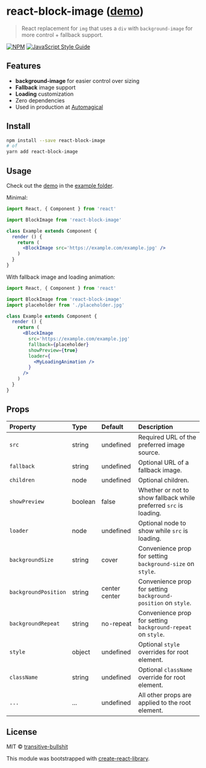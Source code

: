 # react-block-image ([demo](https://transitive-bullshit.github.io/react-block-image/))

> React replacement for `img` that uses a `div` with `background-image` for more control + fallback support.

[![NPM](https://img.shields.io/npm/v/react-block-image.svg)](https://www.npmjs.com/package/react-block-image) [![JavaScript Style Guide](https://img.shields.io/badge/code_style-standard-brightgreen.svg)](https://standardjs.com)

## Features

- **background-image** for easier control over sizing
- **Fallback** image support
- **Loading** customization
- Zero dependencies
- Used in production at [Automagical](https://automagical.ai/)

## Install

```bash
npm install --save react-block-image
# of
yarn add react-block-image
```

## Usage

Check out the [demo](https://transitive-bullshit.github.io/react-block-image/) in the [example folder](https://github.com/transitive-bullshit/react-block-image/tree/master/example).

Minimal:

```jsx
import React, { Component } from 'react'

import BlockImage from 'react-block-image'

class Example extends Component {
  render () {
    return (
      <BlockImage src='https://example.com/example.jpg' />
    )
  }
}
```

With fallback image and loading animation:

```jsx
import React, { Component } from 'react'

import BlockImage from 'react-block-image'
import placeholder from './placeholder.jpg'

class Example extends Component {
  render () {
    return (
      <BlockImage
        src='https://example.com/example.jpg'
        fallback={placeholder}
        showPreview={true}
        loader={
          <MyLoadingAnimation />
        }
      />
    )
  }
}
```

## Props

| Property      | Type               | Default                               | Description                                                                                                                                  |
|:--------------|:-------------------|:--------------------------------------|:---------------------------------------------------------------------------------------------------------------------------------------------|
| `src`         | string           | undefined                           | Required URL of the preferred image source.                                                                                                  |
| `fallback`    | string           | undefined                           | Optional URL of a fallback image.                                                                                                            |
| `children`    | node             | undefined                           | Optional children.                                                                                                                           |
| `showPreview` | boolean          | false                               | Whether or not to show fallback while preferred `src` is loading.                                                                            |
| `loader`      | node             | undefined                           | Optional node to show while `src` is loading.                                                                                                |
| `backgroundSize`        | string           | cover                     | Convenience prop for setting `background-size` on `style`.                                                                                   |
| `backgroundPosition`    | string           | center center             | Convenience prop for setting `background-position` on `style`.                                                                               |
| `backgroundRepeat`      | string           | no-repeat                 | Convenience prop for setting `background-repeat` on `style`.                                                                                 |
| `style`                 | object           | undefined                 | Optional `style` overrides for root element.                                                                                                 |
| `className`             | string           | undefined                 | Optional `className` override for root element.                                                                                              |
| `...`                   | ...              | undefined                 | All other props are applied to the root element.                                                                                             |

## License

MIT © [transitive-bullshit](https://github.com/transitive-bullshit)

This module was bootstrapped with [create-react-library](https://github.com/transitive-bullshit/create-react-library).
